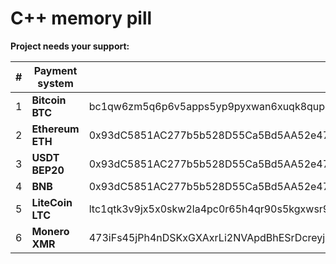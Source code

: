 # C++ memory pill

**Project needs your support:**

| #  | Payment system                  | Address                                                                                        |
|----|---------------------------------|-------------------------------------------------------------------------------------------------|
| 1  | **Bitcoin BTC**                 | bc1qw6zm5q6p6v5apps5yp9pyxwan6xuqk8qupc3k6                                                      |
| 2  | **Ethereum ETH**                | 0x93dC5851AC277b5b528D55Ca5Bd5AA52e47d47EA                                                      |
| 3  | **USDT BEP20**                  | 0x93dC5851AC277b5b528D55Ca5Bd5AA52e47d47EA                                                      |
| 4  | **BNB**                         | 0x93dC5851AC277b5b528D55Ca5Bd5AA52e47d47EA                                                      |
| 5  | **LiteCoin LTC**                | ltc1qtk3v9jx5x0skw2la4pc0r65h4qr90s5kgxwsr9                                                     |
| 6  | **Monero XMR**                  | 473iFs45jPh4nDSKxGXAxrLi2NVApdBhESrDcreyjGA7G4AtsLcB6RjN8LsU9MTpGRZxeykKHErQ2fY2wcFnHor24AZRrmC |
